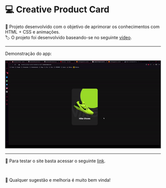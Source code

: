 # 💻 Creative Product Card

📱 Projeto desenvolvido com o objetivo de aprimorar os conhecimentos com HTML + CSS e animações.
<br>
🏷️ O projeto foi desenvolvido baseando-se no seguinte [vídeo](https://www.youtube.com/watch?v=jUByQLfakJ8&list=PLGcCUWE4uaqUZF203MRZldNi-9Afi5SrO&index=10&t=0s).

---

Demonstração do app:

<img src="./github_assets/demo.gif" />

---

🧪 Para testar o site basta acessar o seguinte [link](http://creative-product-card.s3-website-sa-east-1.amazonaws.com).


<br>

🙏 Qualquer sugestão e melhoria é muito bem vinda!